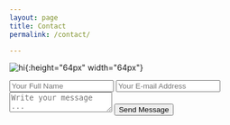 ```yaml
---
layout: page
title: Contact
permalink: /contact/

---
```


![hi](../img/typewriter-orange.jpg){:height="64px" width="64px"}

<form action="https://getsimpleform.com/messages?form_api_token=" method="post">
  <input type='hidden' name='redirect_to' value='https://gitbnw.github.io/thank-you/index.html' />
  <input type='text' name='name' placeholder='Your Full Name' />
  <input type='email' name='email' placeholder='Your E-mail Address' />
  <textarea name='message' placeholder='Write your message ...'></textarea>
  <input type='submit' value='Send Message' />
</form>